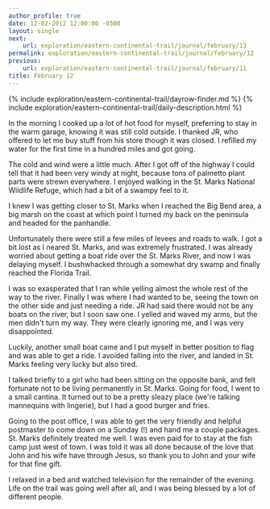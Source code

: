 ```yaml
---
author_profile: true
date: 12-02-2012 12:00:00 -0500
layout: single
next:
    url: exploration/eastern-continental-trail/journal/february/13
permalink: exploration/eastern-continental-trail/journal/february/12
previous:
    url: exploration/eastern-continental-trail/journal/february/11
title: February 12
---
```

{% include exploration/eastern-continental-trail/dayrow-finder.md %}
{% include exploration/eastern-continental-trail/daily-description.html %}

In the morning I cooked up a lot of hot food for myself, preferring to stay in the warm garage, knowing it was still cold outside. I thanked JR, who offered to let me buy stuff from his store though it was closed. I refilled my water for the first time in a hundred miles and got going.

The cold and wind were a little much. After I got off of the highway I could tell that it had been very windy at night, because tons of palmetto plant parts were strewn everywhere. I enjoyed walking in the St. Marks National Wildlife Refuge, which had a bit of a swampy feel to it.

I knew I was getting closer to St. Marks when I reached the Big Bend area, a big marsh on the coast at which point I turned my back on the peninsula and headed for the panhandle.

Unfortunately there were still a few miles of levees and roads to walk. I got a bit lost as I neared St. Marks, and was extremely frustrated. I was already worried about getting a boat ride over the St. Marks River, and now I was delaying myself. I bushwhacked through a somewhat dry swamp and finally reached the Florida Trail.

I was so exasperated that I ran while yelling almost the whole rest of the way to the river. Finally I was where I had wanted to be, seeing the town on the other side and just needing a ride. JR had said there would not be any boats on the river, but I soon saw one. I yelled and waved my arms, but the men didn't turn my way. They were clearly ignoring me, and I was very disappointed.

Luckily, another small boat came and I put myself in better position to flag and was able to get a ride. I avoided falling into the river, and landed in St. Marks feeling very lucky but also tired.

I talked briefly to a girl who had been sitting on the opposite bank, and felt fortunate not to be living permanently in St. Marks. Going for food, I went to a small cantina. It turned out to be a pretty sleazy place (we're talking mannequins with lingerie), but I had a good burger and fries.

Going to the post office, I was able to get the very friendly and helpful postmaster to come down on a Sunday (!) and hand me a couple packages. St. Marks definitely treated me well. I was even paid for to stay at the fish camp just west of town. I was told it was all done because of the love that John and his wife have through Jesus, so thank you to John and your wife for that fine gift.

I relaxed in a bed and watched television for the remainder of the evening. Life on the trail was going well after all, and I was being blessed by a lot of different people.